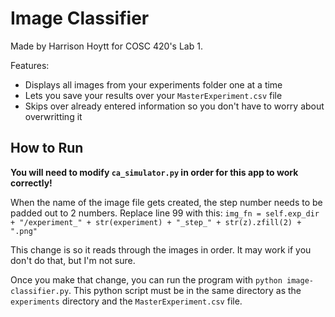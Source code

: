 # Image Classifier

Made by Harrison Hoytt for COSC 420's Lab 1.

Features:
- Displays all images from your experiments folder one at a time
- Lets you save your results over your `MasterExperiment.csv` file
- Skips over already entered information so you don't have to worry about overwritting it

## How to Run

**You will need to modify `ca_simulator.py` in order for this app to work correctly!**

When the name of the image file gets created, the step number needs to be padded out to 2 numbers. 
Replace line 99 with this: `img_fn = self.exp_dir + "/experiment_" + str(experiment) + "_step_" + str(z).zfill(2) + ".png"`

This change is so it reads through the images in order. It may work if you don't do that, but I'm not sure.

Once you make that change, you can run the program with `python image-classifier.py`. This python script must be in the same directory as the `experiments` directory and the `MasterExperiment.csv` file.